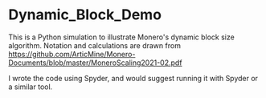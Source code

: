 # Dynamic_Block_Demo
This is a Python simulation to illustrate Monero's dynamic block size algorithm. Notation and calculations are drawn from https://github.com/ArticMine/Monero-Documents/blob/master/MoneroScaling2021-02.pdf

I wrote the code using Spyder, and would suggest running it with Spyder or a similar tool.
